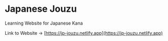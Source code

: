 # Japanese Jouzu

Learning Website for Japanese Kana

Link to Website → [https://jp-jouzu.netlify.app](https://jp-jouzu.netlify.app)

